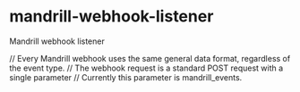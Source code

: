 # mandrill-webhook-listener
Mandrill webhook listener

// Every Mandrill webhook uses the same general data format, regardless of the event type.
// The webhook request is a standard POST request with a single parameter
// Currently this parameter is mandrill_events.
